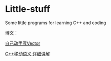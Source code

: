 # Little-stuff

Some little programs for learning C++ and coding

博文：

[自己动手写Vector](https://www.cnblogs.com/zhangyi1357/p/16009968.html)

[C++移动语义 详细讲解](https://www.cnblogs.com/zhangyi1357/p/16018810.html)